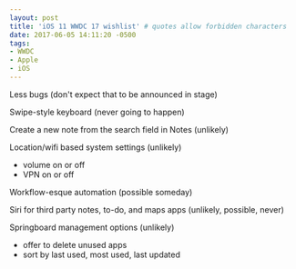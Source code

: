 ```yaml
---
layout: post
title: 'iOS 11 WWDC 17 wishlist' # quotes allow forbidden characters
date: 2017-06-05 14:11:20 -0500
tags:
- WWDC
- Apple
- iOS 
---
```


Less bugs (don't expect that to be announced in stage)

Swipe-style keyboard (never going to happen)

Create a new note from the search field in Notes (unlikely)

Location/wifi based system settings (unlikely)
- volume on or off
- VPN on or off

Workflow-esque automation (possible someday) 

Siri for third party notes, to-do, and maps apps (unlikely, possible, never)

Springboard management options (unlikely)
- offer to delete unused apps
- sort by last used, most used, last updated 

